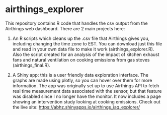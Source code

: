 # airthings_explorer

This repository contains R code that handles the csv output from the Airthings web dashboard. There are 2 main projects here: 

1. An R scripts which cleans up the .csv file that Airthings gives you, including changing the time zone to EST. You can download just this file and read in your own data file to make it work (airthings_explorer.R). Also the script created for an analysis of the impact of kitchen exhaust fans and natural ventilation on cooking emissions from gas stoves (airthings_final.R).




2. A Shiny app: this is a user friendly data exploration interface. The graphs are made using plotly, so you can hover over them for more information. The app was originally set up to use Airthings API to fetch real time measurement data associated with the sensor, but that feature was disabled since I no longer have the monitor. It now includes a page showing an intervention study looking at cooking emissions. Check out the live site: https://abhz.shinyapps.io/airthings_iaq_explorer/
